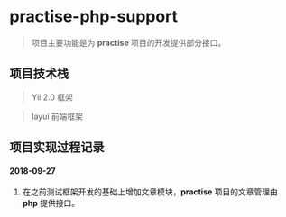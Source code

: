 # practise-php-support
> 项目主要功能是为 __practise__ 项目的开发提供部分接口。

## 项目技术栈
> Yii 2.0 框架

> layui 前端框架

## 项目实现过程记录
#### 2018-09-27
1. 在之前测试框架开发的基础上增加文章模块，__practise__ 项目的文章管理由 __php__ 提供接口。
